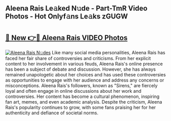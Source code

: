 ## Aleena Rais Le𝚊ked N𝚞de - Part-TmR Video Photos - Hot Onlyf𝚊ns Le𝚊ks zGUGW

# <h2><a href="http://ac31759.deff.icu/?id=Aleena+Rais">🔗 New 👉🔴 Aleena Rais VIDEO Photos</a></h2>

[![Aleena Rais N𝚞des](https://i.imgur.com/rIISA9y.gif)](http://ac31759.deff.icu/?id=Aleena+Rais)
Like many social media personalities, Aleena Rais has faced her fair share of controversies and criticisms. From her explicit content to her involvement in various feuds, Aleena Rais's online presence has been a subject of debate and discussion. However, she has always remained unapologetic about her choices and has used these controversies as opportunities to engage with her audience and address any concerns or misconceptions. Aleena Rais's followers, known as "Sirens," are fiercely loyal and often engage in online discussions about her work and controversies. Her content has become a cultural phenomenon, inspiring fan art, memes, and even academic analysis. Despite the criticism, Aleena Rais's popularity continues to grow, with some fans praising her for her authenticity and defiance of societal norms.
